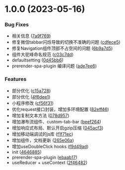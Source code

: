# 1.0.0 (2023-05-16)


### Bug Fixes

* 相关信息 ([7a9f769](https://github.com/Eimi-Fukada/Taro_Template/commit/7a9f769445d2bc11a9a5abfe3c2f3e2d0908c16f))
* 修复微信tabbar闪烁导致的切换不准确的问题 ([cdfece5](https://github.com/Eimi-Fukada/Taro_Template/commit/cdfece554291b617d1cb56aacde1bf38eb2a65b1))
* 修复Navigation组件顶部不占空间的问题 ([6b9a7d5](https://github.com/Eimi-Fukada/Taro_Template/commit/6b9a7d5e7e9d167143a2e5ed603eec5b1a2e1bbc))
* 组件大驼峰命名规范 ([c03c7dd](https://github.com/Eimi-Fukada/Taro_Template/commit/c03c7ddaaa316ca5ea42590cfa3df70fb60e0555))
* defaultsetting ([0d45bb6](https://github.com/Eimi-Fukada/Taro_Template/commit/0d45bb69af7d10d9dfb782198244a1ef58a4fe1b))
* prerender-spa-plugin 编译问题 ([ade7ee6](https://github.com/Eimi-Fukada/Taro_Template/commit/ade7ee698607bae5d5480044af3618a152539058))


### Features

* 部分优化 ([c15a728](https://github.com/Eimi-Fukada/Taro_Template/commit/c15a72849cfa9a200fefb598cf748310d96a5cfd))
* 部分优化 ([4f6dee1](https://github.com/Eimi-Fukada/Taro_Template/commit/4f6dee1fcfbbc225410edbac99aafb4558f89623))
* 小程序修改 ([cf56f31](https://github.com/Eimi-Fukada/Taro_Template/commit/cf56f3166e2b79763d77c307e92888f371025f03))
* 优化request接口封装，增加多环境配置 ([82eff46](https://github.com/Eimi-Fukada/Taro_Template/commit/82eff467ba5c8794585ae28de8aaf24f4cf43258))
* 增加复制文本方法 ([078d957](https://github.com/Eimi-Fukada/Taro_Template/commit/078d957b787d1b4358e2a704b780cf5468a5b02c))
* 增加瀑布流组件、custom-tab-bar ([beef264](https://github.com/Eimi-Fukada/Taro_Template/commit/beef264ae57a7773c05108629d84bb840703c119))
* 增加响应式布局、默认开启gzip压缩 ([045acf3](https://github.com/Eimi-Fukada/Taro_Template/commit/045acf35d1aeca95bca872d6e3c9474fe3537bd3))
* 增加移动端调试的js库 ([f1f71ec](https://github.com/Eimi-Fukada/Taro_Template/commit/f1f71ecc7bff7ae6cb8437ae07247104b886f06c))
* 增加组件，文档更新 ([265e06a](https://github.com/Eimi-Fukada/Taro_Template/commit/265e06a7b2ae9d3e72576374a5433154b947ec70))
* 增加useDoubleClick hooks ([f9d49ad](https://github.com/Eimi-Fukada/Taro_Template/commit/f9d49ad88ac0cd8e381b0ba0c0e46f04a46ab1e9))
* init ([4646885](https://github.com/Eimi-Fukada/Taro_Template/commit/4646885ea29cf26be43bc4a958df56ff1b965dda))
* prerender-spa-plugin ([ebaab17](https://github.com/Eimi-Fukada/Taro_Template/commit/ebaab17150e494747b3049f407d36c407f3f8ffb))
* useReducer + useContext ([2f46482](https://github.com/Eimi-Fukada/Taro_Template/commit/2f4648210ac66608ff3ffdb197cc3abc728f6539))



